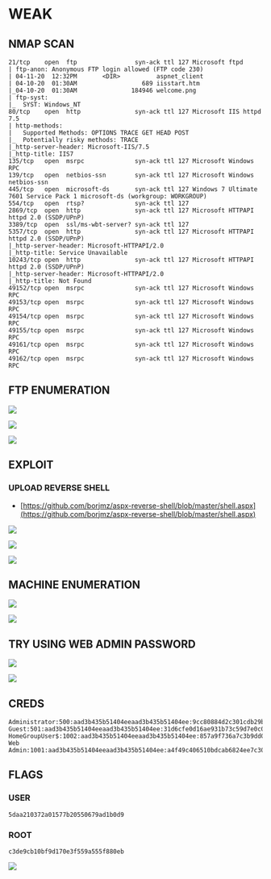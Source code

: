 # WEAK

## NMAP SCAN

```text
21/tcp    open  ftp                syn-ack ttl 127 Microsoft ftpd
| ftp-anon: Anonymous FTP login allowed (FTP code 230)
| 04-11-20  12:32PM       <DIR>          aspnet_client
| 04-10-20  01:30AM                  689 iisstart.htm
|_04-10-20  01:30AM               184946 welcome.png
| ftp-syst: 
|_  SYST: Windows_NT
80/tcp    open  http               syn-ack ttl 127 Microsoft IIS httpd 7.5
| http-methods: 
|   Supported Methods: OPTIONS TRACE GET HEAD POST
|_  Potentially risky methods: TRACE
|_http-server-header: Microsoft-IIS/7.5
|_http-title: IIS7
135/tcp   open  msrpc              syn-ack ttl 127 Microsoft Windows RPC
139/tcp   open  netbios-ssn        syn-ack ttl 127 Microsoft Windows netbios-ssn
445/tcp   open  microsoft-ds       syn-ack ttl 127 Windows 7 Ultimate 7601 Service Pack 1 microsoft-ds (workgroup: WORKGROUP)
554/tcp   open  rtsp?              syn-ack ttl 127
2869/tcp  open  http               syn-ack ttl 127 Microsoft HTTPAPI httpd 2.0 (SSDP/UPnP)
3389/tcp  open  ssl/ms-wbt-server? syn-ack ttl 127
5357/tcp  open  http               syn-ack ttl 127 Microsoft HTTPAPI httpd 2.0 (SSDP/UPnP)
|_http-server-header: Microsoft-HTTPAPI/2.0
|_http-title: Service Unavailable
10243/tcp open  http               syn-ack ttl 127 Microsoft HTTPAPI httpd 2.0 (SSDP/UPnP)
|_http-server-header: Microsoft-HTTPAPI/2.0
|_http-title: Not Found
49152/tcp open  msrpc              syn-ack ttl 127 Microsoft Windows RPC
49153/tcp open  msrpc              syn-ack ttl 127 Microsoft Windows RPC
49154/tcp open  msrpc              syn-ack ttl 127 Microsoft Windows RPC
49155/tcp open  msrpc              syn-ack ttl 127 Microsoft Windows RPC
49161/tcp open  msrpc              syn-ack ttl 127 Microsoft Windows RPC
49162/tcp open  msrpc              syn-ack ttl 127 Microsoft Windows RPC
```

## FTP ENUMERATION

![](../.gitbook/assets/5890967c5a654cfcbe9204a54372f10b.png)

![](../.gitbook/assets/11729be1c2fa47ca95b2f2957669daf4.png)

![](../.gitbook/assets/3529c45e641a48b58ea32b591a066f08.png)

## EXPLOIT

### UPLOAD REVERSE SHELL

* [https://github.com/borjmz/aspx-reverse-shell/blob/master/shell.aspx](https://github.com/borjmz/aspx-reverse-shell/blob/master/shell.aspx)

![](../.gitbook/assets/367d6375357141ef92ff2cff926c98c8.png)

![](../.gitbook/assets/2c1b9713e9e54c439b1ef53d73a80d27.png)

![](../.gitbook/assets/e04e8055b25d4392b461e80f0a65984b.png)

## MACHINE ENUMERATION

![](../.gitbook/assets/f7407c3634874b2492b4b7df05c660c2.png)

![](../.gitbook/assets/efba1ab672414c8a9bf1d7bba580bea4.png)

## TRY USING WEB ADMIN PASSWORD

![](../.gitbook/assets/7c4f6a2ebb144a9fb9ecd528ba256d83.png)

![](../.gitbook/assets/c5d9c3c5293e4d72bf129c4a2da39f30.png)

## CREDS

```text
Administrator:500:aad3b435b51404eeaad3b435b51404ee:9cc80884d2c301cdb29b2519f04edcb0:::
Guest:501:aad3b435b51404eeaad3b435b51404ee:31d6cfe0d16ae931b73c59d7e0c089c0:::
HomeGroupUser$:1002:aad3b435b51404eeaad3b435b51404ee:857a9f736a7c3b9dd0794184d78db43a:::
Web Admin:1001:aad3b435b51404eeaad3b435b51404ee:a4f49c406510bdcab6824ee7c30fd852:::
```

## FLAGS

### USER

```text
5daa210372a01577b20550679ad1b0d9
```

### ROOT

```text
c3de9cb10bf9d170e3f559a555f880eb
```

![](../.gitbook/assets/f32977a349284be88d518e76148423c6.png)

